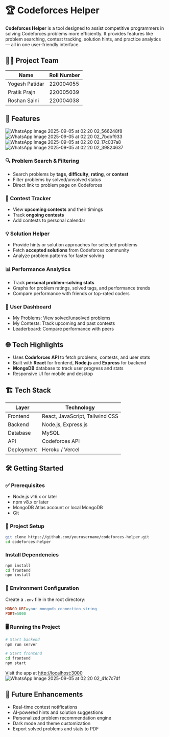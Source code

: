 # 🏆 Codeforces Helper

**Codeforces Helper** is a tool designed to assist competitive programmers in solving Codeforces problems more efficiently. It provides features like problem searching, contest tracking, solution hints, and practice analytics — all in one user-friendly interface.

## 👨‍💻 Project Team

| Name           | Roll Number |
| -------------- | ----------- |
| Yogesh Patidar | 220004055   |
| Pratik Prajn   | 220005039   |
| Roshan Saini   | 220004038   |

## 🚀 Features

![WhatsApp Image 2025-09-05 at 02 20 02_566248f8](https://github.com/user-attachments/assets/87c2d843-2bbe-4c08-b4f3-14b229ff2532)
![WhatsApp Image 2025-09-05 at 02 20 02_7bdbf933](https://github.com/user-attachments/assets/abe98aee-1ee0-4328-abb4-ed0e1db768ec)
![WhatsApp Image 2025-09-05 at 02 20 02_17c037a8](https://github.com/user-attachments/assets/76b2b768-907d-4e14-bfe5-6109addcb79d)
![WhatsApp Image 2025-09-05 at 02 20 02_39824637](https://github.com/user-attachments/assets/4c3f7139-9d83-443f-8613-ed3ccc14dfc2)

### 🔍 Problem Search & Filtering

* Search problems by **tags**, **difficulty**, **rating**, or **contest**
* Filter problems by solved/unsolved status
* Direct link to problem page on Codeforces

### 🧩 Contest Tracker

* View **upcoming contests** and their timings
* Track **ongoing contests**
* Add contests to personal calendar

### 💡 Solution Helper

* Provide hints or solution approaches for selected problems
* Fetch **accepted solutions** from Codeforces community
* Analyze problem patterns for faster solving

### 📊 Performance Analytics

* Track **personal problem-solving stats**
* Graphs for problem ratings, solved tags, and performance trends
* Compare performance with friends or top-rated coders

### 👤 User Dashboard

* My Problems: View solved/unsolved problems
* My Contests: Track upcoming and past contests
* Leaderboard: Compare performance with peers

## 🌐 Tech Highlights

* Uses **Codeforces API** to fetch problems, contests, and user stats
* Built with **React** for frontend, **Node.js** and **Express** for backend
* **MongoDB** database to track user progress and stats
* Responsive UI for mobile and desktop

## 🏗️ Tech Stack

| Layer      | Technology                      |
| ---------- | ------------------------------- |
| Frontend   | React, JavaScript, Tailwind CSS |
| Backend    | Node.js, Express.js             |
| Database   | MySQL                           |
| API        | Codeforces API                  |
| Deployment | Heroku / Vercel                 |

## 🛠️ Getting Started

### ✅ Prerequisites

* Node.js v16.x or later
* npm v8.x or later
* MongoDB Atlas account or local MongoDB
* Git

### 🔧 Project Setup

```bash
git clone https://github.com/yourusername/codeforces-helper.git
cd codeforces-helper
```

### Install Dependencies

```bash
npm install
cd frontend
npm install
```

### 📄 Environment Configuration

Create a `.env` file in the root directory:

```ini
MONGO_URI=your_mongodb_connection_string
PORT=5000
```

### 🖥️ Running the Project

```bash
# Start backend
npm run server

# Start frontend
cd frontend
npm start
```

Visit the app at [http://localhost:3000](http://localhost:3000)
![WhatsApp Image 2025-09-05 at 02 20 02_41c7c7df](https://github.com/user-attachments/assets/386ecd84-cac3-459b-868c-56b7d640432a)

## 🔮 Future Enhancements

* Real-time contest notifications
* AI-powered hints and solution suggestions
* Personalized problem recommendation engine
* Dark mode and theme customization
* Export solved problems and stats to PDF
